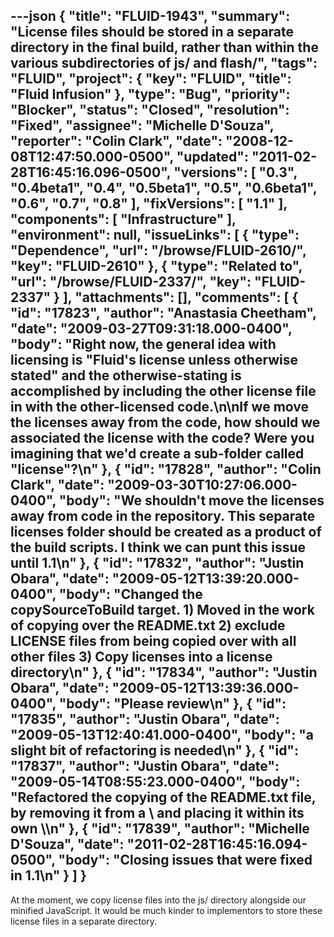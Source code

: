---json
{
  "title": "FLUID-1943",
  "summary": "License files should be stored in a separate directory in the final build, rather than within the various subdirectories of js/ and flash/",
  "tags": "FLUID",
  "project": {
    "key": "FLUID",
    "title": "Fluid Infusion"
  },
  "type": "Bug",
  "priority": "Blocker",
  "status": "Closed",
  "resolution": "Fixed",
  "assignee": "Michelle D'Souza",
  "reporter": "Colin Clark",
  "date": "2008-12-08T12:47:50.000-0500",
  "updated": "2011-02-28T16:45:16.096-0500",
  "versions": [
    "0.3",
    "0.4beta1",
    "0.4",
    "0.5beta1",
    "0.5",
    "0.6beta1",
    "0.6",
    "0.7",
    "0.8"
  ],
  "fixVersions": [
    "1.1"
  ],
  "components": [
    "Infrastructure"
  ],
  "environment": null,
  "issueLinks": [
    {
      "type": "Dependence",
      "url": "/browse/FLUID-2610/",
      "key": "FLUID-2610"
    },
    {
      "type": "Related to",
      "url": "/browse/FLUID-2337/",
      "key": "FLUID-2337"
    }
  ],
  "attachments": [],
  "comments": [
    {
      "id": "17823",
      "author": "Anastasia Cheetham",
      "date": "2009-03-27T09:31:18.000-0400",
      "body": "Right now, the general idea with licensing is \"Fluid's license unless otherwise stated\" and the otherwise-stating is accomplished by including the other license file in with the other-licensed code.\n\nIf we move the licenses away from the code, how should we associated the license with the code? Were you imagining that we'd create a sub-folder called \"license\"?\n"
    },
    {
      "id": "17828",
      "author": "Colin Clark",
      "date": "2009-03-30T10:27:06.000-0400",
      "body": "We shouldn't move the licenses away from code in the repository. This separate licenses folder should be created as a product of the build scripts. I think we can punt this issue until 1.1\n"
    },
    {
      "id": "17832",
      "author": "Justin Obara",
      "date": "2009-05-12T13:39:20.000-0400",
      "body": "Changed the copySourceToBuild target. 1) Moved in the work of copying over the README.txt 2) exclude LICENSE files from being copied over with all other files 3) Copy licenses into a license directory\n"
    },
    {
      "id": "17834",
      "author": "Justin Obara",
      "date": "2009-05-12T13:39:36.000-0400",
      "body": "Please review\n"
    },
    {
      "id": "17835",
      "author": "Justin Obara",
      "date": "2009-05-13T12:40:41.000-0400",
      "body": "a  slight bit of refactoring is needed\n"
    },
    {
      "id": "17837",
      "author": "Justin Obara",
      "date": "2009-05-14T08:55:23.000-0400",
      "body": "Refactored the copying of the README.txt file, by removing it from a \\<fileset> and placing it within its own \\<copy>\n"
    },
    {
      "id": "17839",
      "author": "Michelle D'Souza",
      "date": "2011-02-28T16:45:16.094-0500",
      "body": "Closing issues that were fixed in 1.1\n"
    }
  ]
}
---
At the moment, we copy license files into the js/ directory alongside our minified JavaScript. It would be much kinder to implementors to store these license files in a separate directory.

        